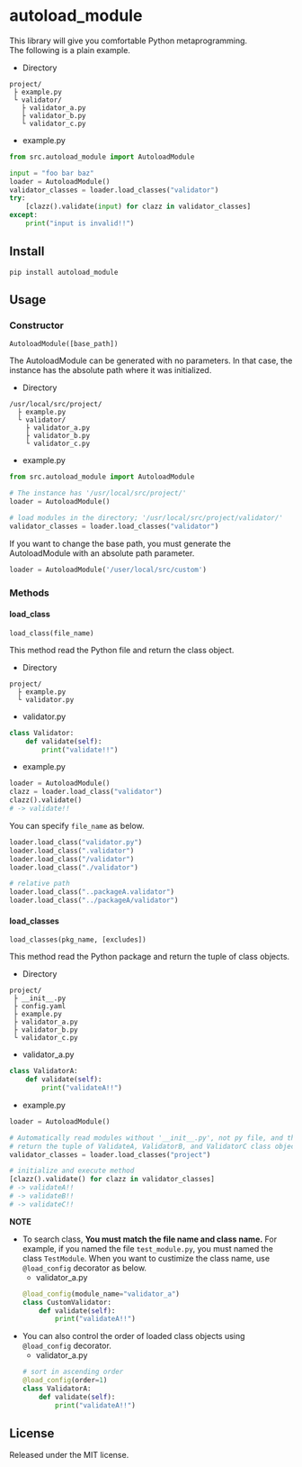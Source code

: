 # autoload_module
This library will give you comfortable Python metaprogramming.  
The following is a plain example.

- Directory
```
project/
 ├ example.py
 └ validator/
   ├ validator_a.py
   ├ validator_b.py
   └ validator_c.py
```
- example.py
```python
from src.autoload_module import AutoloadModule

input = "foo bar baz"
loader = AutoloadModule()
validator_classes = loader.load_classes("validator")
try:
    [clazz().validate(input) for clazz in validator_classes]
except:
    print("input is invalid!!")
```
## Install
```
pip install autoload_module
```
## Usage
### Constructor
```
AutoloadModule([base_path])
```
The AutoloadModule can be generated with no parameters.
In that case, the instance has the absolute path where
it was initialized.  
- Directory
```
/usr/local/src/project/
  ├ example.py
  └ validator/
    ├ validator_a.py
    ├ validator_b.py
    └ validator_c.py
```
- example.py
```python
from src.autoload_module import AutoloadModule

# The instance has '/usr/local/src/project/'
loader = AutoloadModule()

# load modules in the directory; '/usr/local/src/project/validator/'
validator_classes = loader.load_classes("validator")
```
If you want to change the base path, you must generate the AutoloadModule with an absolute path parameter.
```python
loader = AutoloadModule('/user/local/src/custom')
```
### Methods
#### load_class
```
load_class(file_name)
```
This method read the Python file and return the class object.
- Directory
```
project/
  ├ example.py
  └ validator.py
```
- validator.py
```python
class Validator:
    def validate(self):
        print("validate!!")
```
- example.py
```python
loader = AutoloadModule()
clazz = loader.load_class("validator")
clazz().validate()
# -> validate!!
```
You can specify `file_name` as below.
```python
loader.load_class("validator.py")
loader.load_class(".validator")
loader.load_class("/validator")
loader.load_class("./validator")

# relative path
loader.load_class("..packageA.validator")
loader.load_class("../packageA/validator")
```
#### load_classes
```
load_classes(pkg_name, [excludes])
```
This method read the Python package and return the tuple of class objects.
- Directory
```
project/
 ├ __init__.py
 ├ config.yaml
 ├ example.py
 ├ validator_a.py
 ├ validator_b.py
 └ validator_c.py
```
- validator_a.py
```python
class ValidatorA:
    def validate(self):
        print("validateA!!")
```
- example.py
```python
loader = AutoloadModule()

# Automatically read modules without '__init__.py', not py file, and this file.
# return the tuple of ValidateA, ValidatorB, and ValidatorC class objects
validator_classes = loader.load_classes("project")

# initialize and execute method
[clazz().validate() for clazz in validator_classes]
# -> validateA!!
# -> validateB!!
# -> validateC!!
```
**NOTE**
- To search class, **You must match the file name and class name.**
For example, if you named the file `test_module.py`, you must named the class `TestModule`.
When you want to custimize the class name, use `@load_config` decorator as below.
    - validator_a.py
    ```python
    @load_config(module_name="validator_a")
    class CustomValidator:
        def validate(self):
            print("validateA!!")
    ```
- You can also control the order of loaded class objects using `@load_config` decorator.
    - validator_a.py
    ```python
    # sort in ascending order
    @load_config(order=1)
    class ValidatorA:
        def validate(self):
            print("validateA!!")
    ```

## License
Released under the MIT license.